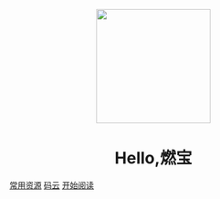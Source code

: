 <p align="center">
<img src="https://timgsa.baidu.com/timg?image&quality=80&size=b9999_10000&sec=1587582468380&di=d3c2f697e901ef3e79ca45a207febd8f&imgtype=0&src=http%3A%2F%2Fcdnimg103.lizhi.fm%2Faudio_cover%2F2014%2F10%2F23%2F15327671847107591_320x320.jpg" width="200" height="200"/>
</p>
<h1 align="center">Hello,燃宝</h1>

[常用资源](https://shimo.im/docs/MuiACIg1HlYfVxrj/)
[码云](https://gitee.com/chenot/demo)
[开始阅读](#燃宝学习Java文档)




